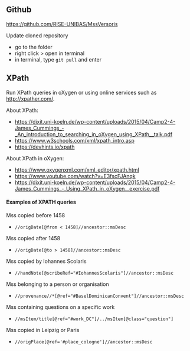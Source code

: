 ## Github

https://github.com/RISE-UNIBAS/MssVersoris

Update cloned repository 
- go to the folder
- right click > open in terminal
- in terminal, type `git pull` and enter


## XPath
Run XPath queries in oXygen or using online services such as http://xpather.com/.

About XPath:
- https://dixit.uni-koeln.de/wp-content/uploads/2015/04/Camp2-4-James_Cummings_-_An_introduction_to_searching_in_oXygen_using_XPath__talk.pdf
- https://www.w3schools.com/xml/xpath_intro.asp
- https://devhints.io/xpath

About XPath in oXygen:
- https://www.oxygenxml.com/xml_editor/xpath.html
- https://www.youtube.com/watch?v=E3fscFJAnqk
- https://dixit.uni-koeln.de/wp-content/uploads/2015/04/Camp2-4-James_Cummings_-_Using_XPath_in_oXygen__exercise.pdf


#### Examples of XPATH queries

Mss copied before 1458
- `//origDate[@from < 1458]//ancestor::msDesc`

Mss copied after 1458
- `//origDate[@to > 1458]//ancestor::msDesc`

Mss copied by Iohannes Scolaris
- `//handNote[@scribeRef="#IohannesScolaris"]//ancestor::msDesc`

Mss belonging to a person or organisation
- `//provenance//*[@ref="#BaselDominicanConvent"]//ancestor::msDesc`

Mss containing questions on a specific work
- `//msItem/title[@ref="#work_DC"]/../msItem[@class="question"]`

Mss copied in Leipzig or Paris
- `//origPlace[@ref='#place_cologne']//ancestor::msDesc`

